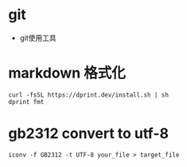 # git

- git使用工具

# markdown 格式化

```
curl -fsSL https://dprint.dev/install.sh | sh
dprint fmt
```

# gb2312 convert to utf-8

```
iconv -f GB2312 -t UTF-8 your_file > target_file
```
